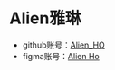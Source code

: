# Alien雅琳
- github账号：[Alien_HO](https://github.com/AlienHO)
- figma账号：[Alien Ho](https://www.figma.com/@alienho)